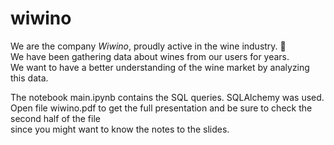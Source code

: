 # wiwino
We are the company _Wiwino_, proudly active in the wine industry. 🍷 <br/>
We have been gathering data about wines from our users for years. <br/>
We want to have a better understanding of the wine market by analyzing this data. <br/>

The notebook main.ipynb contains the SQL queries. SQLAlchemy was used. <br/>
Open file wiwino.pdf to get the full presentation and be sure to check the second half of the file <br/>
since you might want to know the notes to the slides. <br/>

